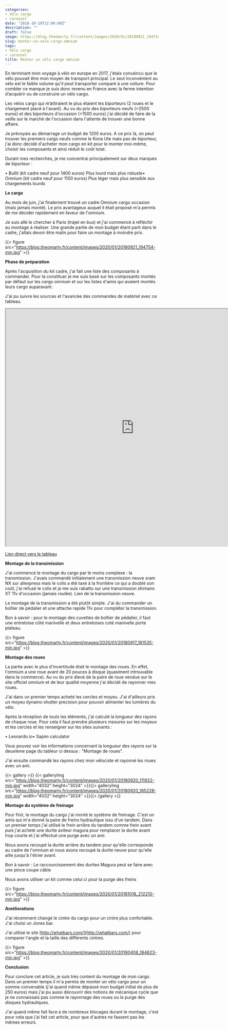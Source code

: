 ```yaml
---
categories:
- Vélo cargo
- carousel
date: "2018-10-19T22:06:00Z"
description: ""
draft: false
image: https://blog.theomarty.fr/content/images/2020/01/20180921_194754-min-1.jpg
slug: monter-un-velo-cargo-omnium
tags:
- Vélo cargo
- carousel
title: Monter un vélo cargo omnium
---
```



En terminant mon voyage à vélo en europe en 2017, j'étais convaincu que le vélo pouvait être mon moyen de transport principal. Le seul inconvénient au vélo est le faible volume qu'il peut transporter comparé à une voiture. Pour combler ce manque je suis donc revenu en France avec la ferme intention d’acquérir ou de construire un vélo cargo.

Les vélos cargo qui m’attiraient le plus étaient les biporteurs (2 roues et le chargement placé à l'avant). Au vu du prix des biporteurs neufs (>2500 euros) et des biporteurs d'occasion (>1500 euros) j'ai décidé de faire de la veille sur le marché de l'occasion dans l'attente de trouver une bonne affaire.

Je prévoyais au démarrage un budget de 1200 euros.  A ce prix là, on peut trouver les premiers cargo neufs comme le Kona Ute mais pas de biporteur, j'ai donc décidé d'acheter mon cargo en kit pour le monter moi-même, choisir les composants et ainsi réduit le coût total.

Durant mes recherches, je me concentrai principalement sur deux marques de biporteur :

• Bullit (kit cadre neuf pour 1400 euros) Plus lourd mais plus robuste• Omnium (kit cadre neuf pour 1100 euros)  Plus léger mais plus sensible aux chargements lourds

**Le cargo**

Au mois de juin, j'ai finalement trouvé un cadre Omnium cargo occasion (mais jamais monté). Le prix avantageux auquel il était proposé m'a permis de me décider rapidement en faveur de l'omnium.

Je suis allé le chercher à Paris (trajet en bus) et j'ai commencé à réfléchir au montage à réaliser. Une grande partie de mon budget étant parti dans le cadre, j'allais devoir être malin pour faire un montage à moindre prix.

{{< figure src="https://blog.theomarty.fr/content/images/2020/01/20180921_194754-min.jpg" >}}

**Phase de préparation**

Après l'acquisition du kit cadre, j'ai fait une liste des composants à commander. Pour la constituer je me suis basé sur les composants montés par défaut sur les cargo omnium et sur les listes d'amis qui avaient montés leurs cargo auparavant.

J'ai pu suivre les sources et l'avancée des commandes de matériel avec ce tableau.

<iframe src="https://docs.google.com/spreadsheets/d/e/2PACX-1vTKzjMVAcYrdVTb2FzbgyD7aPIGuLkdct1a2pSVb27S0BKrr77MtktoifXTeyB0GMhKPSJLqXTeCwmK/pubhtml?widget=true&amp;headers=false" width="840" height="780"></iframe>



[Lien direct vers le tableau](https://docs.google.com/spreadsheets/d/e/2PACX-1vTKzjMVAcYrdVTb2FzbgyD7aPIGuLkdct1a2pSVb27S0BKrr77MtktoifXTeyB0GMhKPSJLqXTeCwmK/pubhtml)

**Montage de la transimission**

J'ai commencé le montage du cargo par le moins complexe : la transmission. J'avais commandé initialement une transmission neuve sram NX sur aliexpress mais le colis a été taxé à la frontière ce qui a doublé son coût, j'ai refusé le colis et je me suis rabattu sur une transmission shimano XT 11v d'occasion (jamais roulée). Lien de la transmission neuve.

Le montage de la transmission a été plutôt simple. J'ai du commander un boîtier de pédalier et une attache rapide 11v pour compléter la transmission.

Bon à savoir : pour le montage des cuvettes de boîtier de pédalier, il faut une entretoise côté manivelle et deux entretoises coté manivelle porte plateau.

{{< figure src="https://blog.theomarty.fr/content/images/2020/01/20180917_181535-min.jpg" >}}

**Montage des roues**

La partie avec le plus d'incertitude était le montage des roues. En effet, l'omnium a une roue avant de 20 pouces à disque (quasiment introuvable dans le commerce). Au vu du prix élevé de la paire de roue vendue sur le site officiel omnium et de leur qualité moyenne j'ai décidé de rayonner mes roues.

J'ai dans un premier temps acheté les cercles et moyeu. J'ai d'ailleurs pris un moyeu dynamo shutter precision pour pouvoir alimenter les lumières du vélo.

Après la réception de touts les éléments, j'ai calculé la longueur des rayons de chaque roue. Pour cela il faut prendre plusieurs mesures sur les moyeux et les cercles  et les renseigner sur les sites suivants :

• Leonardo.io• Sapim calculator

Vous pouvez voir les informations concernant la longueur des rayons sur la deuxième page du tableur ci dessus : "Montage de roues".

J'ai ensuite commandé les rayons chez mon vélociste et rayonné les roues avec un ami.

{{< gallery >}}
{{< galleryImg  src="https://blog.theomarty.fr/content/images/2020/01/20180920_111922-min.jpg" width="4032" height="3024" >}}{{< galleryImg  src="https://blog.theomarty.fr/content/images/2020/01/20180920_185228-min.jpg" width="4032" height="3024" >}}{{< /gallery >}}

**Montage du système de freinage**

Pour finir, le montage du cargo j'ai monté le système de freinage. C'est un amis qui m'a donné la paire de freins hydraulique issu d'un tandem. Dans un premier temps j'ai utilisé le frein arrière du tandem comme frein avant puis j'ai acheté une durite aviteur magura pour remplacer la durite avant trop courte et j'ai effectué une purge avec un ami.

Nous avons recoupé la durite arrière du tandem pour qu'elle corresponde au cadre de l'omnium et nous avons recoupé la durite neuve pour qu'elle aille jusqu'à l'étrier avant.

Bon à savoir : Le raccourcissement des durites Magura peut se faire avec une pince coupe câble

Nous avons utiliser un kit comme celui ci pour la purge des freins

{{< figure src="https://blog.theomarty.fr/content/images/2020/01/20181018_212210-min.jpg" >}}

**Améliorations**

J'ai récemment changé le cintre du cargo pour un cintre plus confortable. J'ai choisi un Jones bar.

J'ai utilisé le site [http://whatbars.com/](http://whatbars.com/) pour comparer l'angle et la taille des différents cintres.

{{< figure src="https://blog.theomarty.fr/content/images/2020/01/20190408_184623-min.jpg" >}}

**Conclusion**

Pour conclure cet article, je suis très content du montage de mon cargo. Dans un premier temps il m'a permis de monter un vélo cargo pour un somme convenable (j'ai quand même dépassé mon budget initial de plus de 250 euros) mais j'ai pu aussi découvrir des notions de mécanique cycle que je ne connaissais pas comme le rayonnage des roues ou la purge des disques hydrauliques.

J'ai quand même fait face a de nombreux blocages durant le montage, c'est pour cela que j'ai fait cet article, pour  que d'autres ne fassent pas les mêmes erreurs.

